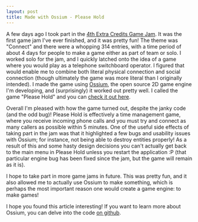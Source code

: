 ```yaml
---
layout: post
title: Made with Ossium - Please Hold
---
```


A few days ago I took part in the [4th Extra Credits Game Jam](https://itch.io/jam/extra-credits-game-jam-4). It was the first game jam I've ever finished, and it was pretty fun! The theme was "Connect" and there were a whopping 314 entries, with a time period of about 4 days for people to make a game either as part of team or solo. I worked solo for the jam, and I quickly latched onto the idea of a game where you would play as a telephone switchboard operator. I figured that would enable me to combine both literal physical connection and social connection (though ultimately the game was more literal than I originally intended). I made the game using [Ossium](https://ossiumengine.net), the open source 2D game engine I'm developing, and (surprisingly) it worked out pretty well. I called the game "Please Hold" and you can [check it out here](https://spectralcascade.itch.io/please-hold).

Overall I'm pleased with how the game turned out, despite the janky code (and the odd bug)! Please Hold is effectively a time management game, where you receive incoming phone calls and you must try and connect as many callers as possible within 5 minutes. One of the useful side effects of taking part in the jam was that it highlighted a few bugs and usability issues with Ossium; for instance, not being able to destroy entities properly! As a result of this and some hasty design decisions you can't actually get back to the main menu in Please Hold unless you restart the application :P (that particular engine bug has been fixed since the jam, but the game will remain as it is).

I hope to take part in more game jams in future. This was pretty fun, and it also allowed me to actually use Ossium to make something, which is perhaps the most important reason one would create a game engine: to make games!

I hope you found this article interesting! If you want to learn more about Ossium, you can delve into the code
[on github](https://github.com/SpectralCascade/Ossium).

